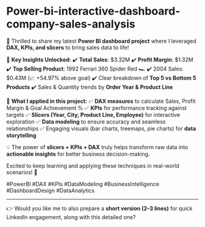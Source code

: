 # Power-bi-interactive-dashboard-company-sales-analysis
🚀 Thrilled to share my latest **Power BI dashboard project** where I leveraged **DAX, KPIs, and slicers** to bring sales data to life!

🔹 **Key Insights Unlocked:**
✔️ **Total Sales**: \$3.32M
✔️ **Profit Margin**: \$1.32M
✔️ **Top Selling Product**: 1992 Ferrari 360 Spider Red 🏎️
✔️ 2004 Sales: \$0.43M (📈 +54.97% above goal)
✔️ Clear breakdown of **Top 5 vs Bottom 5 Products**
✔️ Sales & Quantity trends by **Order Year & Product Line**

🔹 **What I applied in this project:**
✅ **DAX measures** to calculate Sales, Profit Margin & Goal Achievement %
✅ **KPIs** for performance tracking against targets
✅ **Slicers (Year, City, Product Line, Employee)** for interactive exploration
✅ **Data modeling** to ensure accuracy and seamless relationships
✅ Engaging visuals (bar charts, treemaps, pie charts) for **data storytelling**

💡 The power of **slicers + KPIs + DAX** truly helps transform raw data into **actionable insights** for better business decision-making.

Excited to keep learning and applying these techniques in real-world scenarios! 🚀

\#PowerBI #DAX #KPIs #DataModeling #BusinessIntelligence #DashboardDesign #DataAnalytics

---

👉 Would you like me to also prepare a **short version (2–3 lines)** for quick LinkedIn engagement, along with this detailed one?
